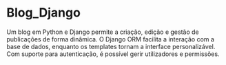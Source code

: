 # Blog_Django
Um blog em Python e Django permite a criação, edição e gestão de publicações de forma dinâmica. O Django ORM facilita a interação com a base de dados, enquanto os templates tornam a interface personalizável. Com suporte para autenticação, é possível gerir utilizadores e permissões.
